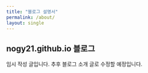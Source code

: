 ```yaml
---
title: "블로그 설명서"
permalink: /about/
layout: single
---
```


## nogy21.github.io 블로그

임시 작성 글입니다. 추후 블로그 소개 글로 수정할 예정입니다.
